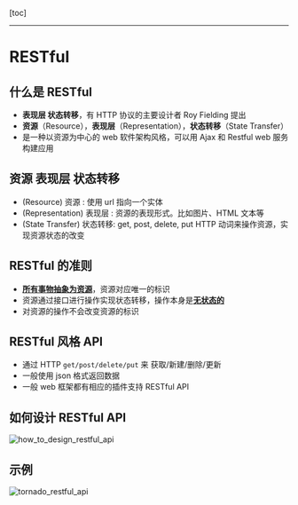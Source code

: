 [toc]

---

# RESTful

## 什么是 RESTful

- **表现层 状态转移**，有 HTTP 协议的主要设计者 Roy Fielding 提出
- **资源**（Resource），**表现层**（Representation），**状态转移**（State Transfer）
- 是一种以资源为中心的 web 软件架构风格，可以用 Ajax 和 Restful web 服务构建应用


## 资源 表现层 状态转移

- (Resource)        资源    : 使用 url 指向一个实体
- (Representation)  表现层  : 资源的表现形式。比如图片、HTML 文本等
- (State Transfer)  状态转移: get, post, delete, put HTTP 动词来操作资源，实现资源状态的改变



## RESTful 的准则

- <u>**所有事物抽象为资源**</u>，资源对应唯一的标识
- 资源通过接口进行操作实现状态转移，操作本身是<u>**无状态的**</u>
- 对资源的操作不会改变资源的标识


## RESTful 风格 API

- 通过 HTTP `get/post/delete/put` 来 获取/新建/删除/更新
- 一般使用 json 格式返回数据
- 一般 web 框架都有相应的插件支持 RESTful API


## 如何设计 RESTful API


![how_to_design_restful_api](https://github.com/yesdino/img_upload/blob/master/imooc_study/hash/how_to_design_restful_api.png?raw=true)


## 示例
![tornado_restful_api](https://github.com/yesdino/img_upload/blob/master/imooc_study/hash/tornado_restful_api.png?raw=true)


